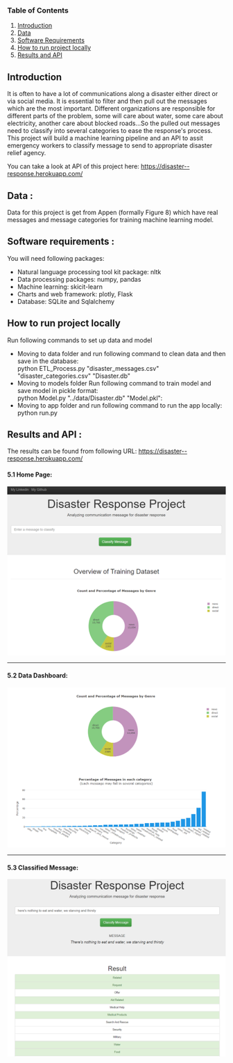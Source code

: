 ### Table of Contents
1. [Introduction](#test)
2. [Data](#Data)
3. [Software Requirements](#Software_Requirements)
4. [How to run project locally](#Run_Local)
5. [Results and API](#Results)

## Introduction<a id='test'></a>

It is often to have a lot of communications along a disaster either direct or via social media. It is essential to filter and then pull out the messages which are the most important. Different organizations are responsible for different parts of the problem, some will care about water, some care about electricity, another care about blocked roads...So the pulled out messages need to classify into several categories to ease the response's process. This project will build a machine learning pipeline and an API to assit emergency workers to classify message to send to appropriate disaster relief agency.

You can take a look at API of this project here: https://disaster--response.herokuapp.com/

## Data <a name="Data"></a>:

 Data for this project is get from Appen (formally Figure 8) which have real messages and message categories for training machine learning model.
 
## Software requirements <a name="Software_Requirements"></a>:

 You will need following packages:
 - Natural language processing tool kit package: nltk
 - Data processing packages: numpy, pandas
 - Machine learning: skicit-learn
 - Charts and web framework: plotly, Flask
 - Database: SQLite and Sqlalchemy

## How to run project locally <a name = "Run_Local"></a>

Run following commands to set up data and model
- Moving to data folder and run following command to clean data and then save in the database:<br>
   python ETL_Process.py "disaster_messages.csv" "disaster_categories.csv" "Disaster.db"
- Moving to models folder Run following command to train model and save model in pickle format: <br>
   python Model.py "../data/Disaster.db" "Model.pkl": <br>
- Moving to app folder and run following command to run the app locally: <br>
   python run.py
    
## Results and API <a name="Results"></a>:

The results can be found from following URL: https://disaster--response.herokuapp.com/
#### 5.1 Home Page:
![Home Page](https://github.com/KEVIN-VN642/Deployment-of-Disaster-Response-App/blob/main/Images/Home_page.png)
*******************************************************************************************************************************
#### 5.2 Data Dashboard:
![Data Dashboard](https://github.com/KEVIN-VN642/Deployment-of-Disaster-Response-App/blob/main/Images/Dashboard.png)
*******************************************************************************************************************************
#### 5.3 Classified Message:
![Classified Message](https://github.com/KEVIN-VN642/Deployment-of-Disaster-Response-App/blob/main/Images/Classified%20message.png)

